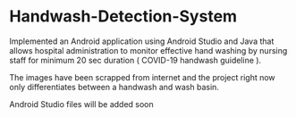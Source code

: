 # Handwash-Detection-System
Implemented an Android application using Android Studio and Java that allows hospital administration to monitor effective hand washing by nursing staff for minimum 20 sec duration ( COVID-19 handwash guideline ).

The images have been scrapped from internet and the project right now only differentiates between a handwash and wash basin.

Android Studio files will be added soon
